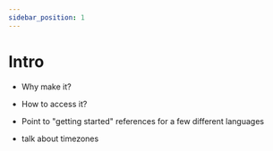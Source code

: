 ```yaml
---
sidebar_position: 1
---
```


# Intro

- Why make it?

- How to access it?

- Point to "getting started" references for a few different languages

- talk about timezones

